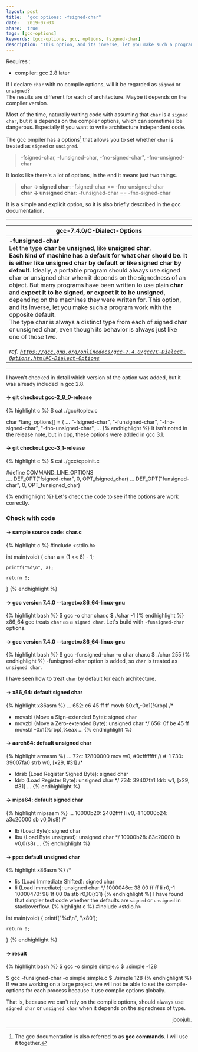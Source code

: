 ```yaml
---
layout: post
title:  "gcc options: -fsigned-char"
date:   2019-07-03
share:	true
tags: [gcc-options]
keywords: [gcc-options, gcc, options, fsigned-char]
description: "This option, and its inverse, let you make such a program work with the opposite default."
---
```


Requires :
 * compiler: gcc 2.8 later


If I declare `char` with no compile options, will it be regarded as `signed` or `unsigned`?<br>
The results are different for each of architecture. Maybe it depends on the compiler version.

Most of the time, naturally writing code with assuming that `char` is a `signed char`, but it is depends on the compiler options, which can sometimes be dangerous. Especially if you want to write architecture independent code.

The gcc ompiler has a options[^1] that allows you to set whether `char` is treated as `signed` or `unsigned`.

[^1]: The gcc documentation is also referred to as <b>gcc commands</b>. I will use it together.
> -fsigned-char, -funsigned-char, -fno-signed-char", -fno-unsigned-char

It looks like there's a lot of options, in the end it means just two things.
> <b>char -> signed char</b>: -fsigned-char == -fno-unsigned-char<br>
> <b>char -> unsigned char</b>: -funsigned-char == -fno-signed-char

It is a simple and explicit option, so it is also briefly described in the gcc documentation.

***
<table>
    <thead>
        <tr>
            <th>gcc-7.4.0/C-Dialect-Options</th>
        </tr>
    </thead>
    <tbody>
        <tr>
            <td>
                <b>-funsigned-char</b><br>
                Let the type <b>char</b> be <b>unsigned</b>, like <b>unsigned char</b>.<br>
                <b>Each kind of machine has a default for what char should be. It is either like unsigned char by default or like signed char by default</b>.
                Ideally, a portable program should always use signed char or unsigned char when it depends on the signedness of an object. But many programs have been written to use plain <b>char</b> and <b>expect it to be signed, or expect it to be unsigned</b>, depending on the machines they were written for. This option, and its inverse, let you make such a program work with the opposite default.<br>
                The type char is always a distinct type from each of signed char or unsigned char, even though its behavior is always just like one of those two.
                <br><br>
                <cite>ref. <a href="https://gcc.gnu.org/onlinedocs/gcc-7.4.0/gcc/C-Dialect-Options.html#C-Dialect-Optionsl"><code>https://gcc.gnu.org/onlinedocs/gcc-7.4.0/gcc/C-Dialect-Options.html#C-Dialect-Options</code></a></cite>
            </td>
        </tr>
    </tbody>
</table>

***
I haven't checked in detail which version of the option was added, but it was already included in gcc 2.8.

#### -> git checkout gcc-2_8_0-release
{% highlight c %}
$ cat ./gcc/toplev.c

char *lang_options[] =
{
	...
  "-fsigned-char",
  "-funsigned-char",
  "-fno-signed-char",
  "-fno-unsigned-char",
  ...
{% endhighlight %}
It isn't noted in the release note, but in cpp, these options were added in gcc 3.1.
#### -> git checkout gcc-3_1-release
{% highlight c %}
$ cat ./gcc/cppinit.c

#define COMMAND_LINE_OPTIONS                                      \
....
  DEF_OPT("fsigned-char",             0,      OPT_fsigned_char)
...
  DEF_OPT("funsigned-char",           0,      OPT_funsigned_char)

{% endhighlight %}
Let's check the code to see if the options are work correctly.
### Check with code
#### -> sample source code: char.c
{% highlight c %}
#include <stdio.h>

int main(void) {
	char a = (1 << 8) - 1;

	printf("%d\n", a);

	return 0;
}
{% endhighlight %}
#### -> gcc version 7.4.0 --target=x86_64-linux-gnu
{% highlight bash %}
$ gcc -o char char.c 
$ ./char
-1
{% endhighlight %}
x86_64 gcc treats `char` as a `signed char`.
Let's build with `-funsigned-char` options.
#### -> gcc version 7.4.0 --target=x86_64-linux-gnu
{% highlight bash %}
$ gcc -funsigned-char -o char char.c 
$ ./char
255
{% endhighlight %}
-funisgned-char option is added, so `char` is treated as `unsigned char`.

I have seen how to treat `char` by default for each architecture.
#### -> x86_64: default signed char
{% highlight x86asm %}
...
 652:	c6 45 ff ff          	movb   $0xff,-0x1(%rbp)
 /* 
  - movsbl (Move a Sign-extended Byte): signed char
  - movzbl (Move a Zero-extended Byte): unsigned char
 */
 656:	0f be 45 ff          	movsbl -0x1(%rbp),%eax
...
{% endhighlight %}
#### -> aarch64: default unsigned char
{% highlight armasm %}
...
 72c:	12800000 	mov	w0, #0xffffffff            	// #-1
 730:	39007fa0 	strb	w0, [x29, #31]
 /*
  - ldrsb (Load Register Signed Byte): signed char
  - ldrb (Load Register Byte): unsigned char
 */
 734:	39407fa1 	ldrb	w1, [x29, #31]
...
{% endhighlight %}
#### -> mips64: default signed char
{% highlight mipsasm %}
...
 10000b20:	2402ffff 	li	v0,-1
 10000b24:	a3c20000 	sb	v0,0(s8)
 /*
  - lb (Load Byte): signed char
  - lbu (Load Byte unsigned): unsigned char
 */
 10000b28:	83c20000 	lb	v0,0(s8)
...
{% endhighlight %}
#### -> ppc: default unsigned char
{% highlight x86asm %}
 /*
  - lis (Load Immediate Shifted): signed char
  - li (Load Immediate): unsigned char
 */
 1000046c:	38 00 ff ff 	li      r0,-1
 10000470:	98 1f 00 0a 	stb     r0,10(r31)
{% endhighlight %}
I have found that simpler test code whether the defaults are `signed` or `unsigned` in stackoverflow.
{% highlight c %}
#include <stdio.h>

int main(void) {
  printf("%d\n", '\x80');

	return 0;
}
{% endhighlight %}
#### -> result
{% highlight bash %}
$ gcc -o simple simple.c 
$ ./simple
-128

$ gcc -funsigned-char -o simple simple.c 
$ ./simple
128
{% endhighlight %}
If we are working on a large project, we will not be able to set the compile-options for each process because it use compile options globally.

That is, because we can't rely on the compile options, should always use `signed char` or `unsigned char` when it depends on the signedness of type.

<div align="right">
jooojub.
</div>
